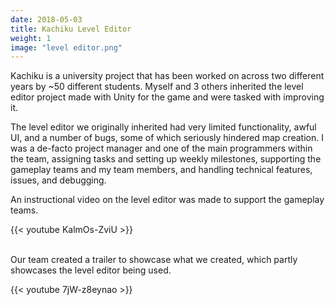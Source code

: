 ```yaml
---
date: 2018-05-03
title: Kachiku Level Editor
weight: 1
image: "level editor.png"
---
```


Kachiku is a university project that has been worked on across two different years by ~50 different students. Myself and 3 others inherited the level editor project made with Unity for the game and were tasked with improving it.

<!--more-->

The level editor we originally inherited had very limited functionality, awful UI, and a number of bugs, some of which seriously hindered map creation. I was a de-facto project manager and one of the main programmers within the team, assigning tasks and setting up weekly milestones, supporting the gameplay teams and my team members, and handling technical features, issues, and debugging.

An instructional video on the level editor was made to support the gameplay teams.

{{< youtube KalmOs-ZviU >}}

</br>
Our team created a trailer to showcase what we created, which partly showcases the level editor being used.

{{< youtube 7jW-z8eynao >}}
